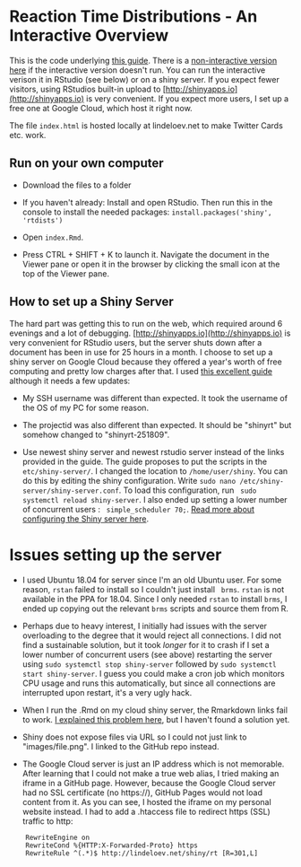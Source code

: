 # Reaction Time Distributions - An Interactive Overview
This is the code underlying [this guide](http://lindeloev.net/shiny/rt/). There is a [non-interactive version here](https://lindeloev.github.io/shiny-rt/) if the interactive version doesn't run. You can run the interactive verison it in RStudio (see below) or on a shiny server. If you expect fewer visitors, using RStudios built-in upload to [http://shinyapps.io](http://shinyapps.io) is very convenient. If you expect more users, I set up a free one at Google Cloud, which host it right now.

The file `index.html` is hosted locally at lindeloev.net to make Twitter Cards etc. work.


## Run on your own computer

 * Download the files to a folder
 
 * If you haven't already: Install and open RStudio. Then run this in the console to install the needed packages: `install.packages('shiny', 'rtdists')`
 
 * Open `index.Rmd`.
 
 * Press CTRL + SHIFT + K to launch it. Navigate the document in the Viewer pane or open it in the browser by clicking the small icon at the top of the Viewer pane. 


## How to set up a Shiny Server
The hard part was getting this to run on the web, which required around 6 evenings and a lot of debugging. [http://shinyapps.io](http://shinyapps.io) is very convenient for RStudio users, but the server shuts down after a document has been in use for 25 hours in a month. I choose to set up a shiny server on Google Cloud because they offered a year's worth of free computing and pretty low charges after that. I used [this excellent guide](https://github.com/paeselhz/RStudio-Shiny-Server-on-GCP) although it needs a few updates:

 * My SSH username was different than expected. It took the username of the OS of my PC for some reason.

 * The projectid was also different than expected. It should be "shinyrt" but somehow changed to "shinyrt-251809".

 * Use newest shiny server and newest rstudio server instead of the links provided in the guide.
 The guide proposes to put the scripts in  the `etc/shiny-server/`. I changed the location to  `/home/user/shiny`. You can do this by editing the shiny configuration. Write `sudo nano /etc/shiny-server/shiny-server.conf`. To load this configuration, run ` sudo systemctl reload shiny-server`. I also ended up setting a lower number of concurrent users : ` simple_scheduler 70;`. [Read more about configuring the Shiny server here](https://docs.rstudio.com/shiny-server/).


# Issues setting up the server

 * I used Ubuntu 18.04 for server since I'm an old Ubuntu user. For some reason, `rstan` failed to install so I couldn't just install ` brms`.  `rstan`  is not available in the PPA for 18.04. Since I only needed  `rstan`  to install  `brms`, I ended up copying out the relevant  `brms`  scripts and source them from R.

 * Perhaps due to heavy interest, I initially had issues with the server overloading to the degree that it would reject all connections. I did not find a sustainable solution, but it took *longer* for it to crash if I set a lower number of concurrent users (see above) restarting the server using `sudo systemctl stop shiny-server` followed by `sudo systemctl start shiny-server`. I guess you could make a cron job which monitors CPU usage and runs this automatically, but since all connections are interrupted upon restart, it's a very ugly hack.

 * When I run the .Rmd on my cloud shiny server, the Rmarkdown links fail to work. [I explained this problem here](https://community.rstudio.com/t/anchor-links-fail-on-default-shiny-server/39518), but I haven't found a solution yet.

 * Shiny does not expose files via URL so I could not just link to "images/file.png". I linked to the GitHub repo instead.
 
 * The Google Cloud server is just an IP address which is not memorable. After learning that I could not make a true web alias, I tried making an iframe in a GitHub page. However, because the Google Cloud server had no SSL certificate (no https://), GitHub Pages would not load content from it. As you can see, I hosted the iframe on my personal website instead. I had to add a .htaccess file to redirect https (SSL) traffic to http:

```
    RewriteEngine on
    RewriteCond %{HTTP:X-Forwarded-Proto} https
    RewriteRule ^(.*)$ http://lindeloev.net/shiny/rt [R=301,L]
```